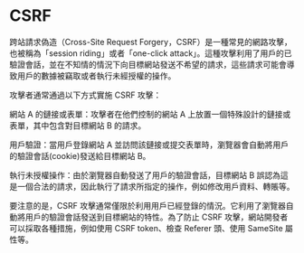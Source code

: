 # CSRF

跨站請求偽造（Cross-Site Request Forgery，CSRF）是一種常見的網路攻擊，也被稱為「session riding」或者「one-click attack」。這種攻擊利用了用戶的已驗證會話，並在不知情的情況下向目標網站發送不希望的請求，這些請求可能會導致用戶的數據被竊取或者執行未經授權的操作。

攻擊者通常通過以下方式實施 CSRF 攻擊：

網站 A 的鏈接或表單：攻擊者在他們控制的網站 A 上放置一個特殊設計的鏈接或表單，其中包含對目標網站 B 的請求。

用戶驗證：當用戶登錄網站 A 並訪問該鏈接或提交表單時，瀏覽器會自動將用戶的驗證會話(cookie)發送給目標網站 B。

執行未授權操作：由於瀏覽器自動發送了用戶的驗證會話，目標網站 B 誤認為這是一個合法的請求，因此執行了請求所指定的操作，例如修改用戶資料、轉賬等。

要注意的是，CSRF 攻擊通常僅限於利用用戶已經登錄的情況。它利用了瀏覽器自動將用戶的驗證會話發送到目標網站的特性。為了防止 CSRF 攻擊，網站開發者可以採取各種措施，例如使用 CSRF token、檢查 Referer 頭、使用 SameSite 屬性等。

